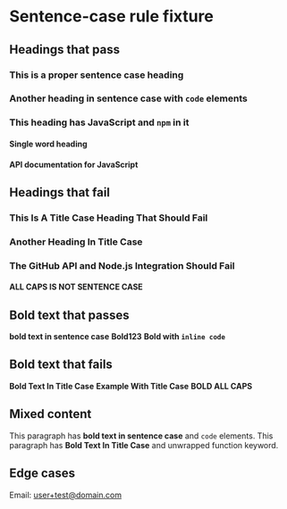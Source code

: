 # Sentence-case rule fixture <!-- ✅ -->

## Headings that pass

### This is a proper sentence case heading <!-- ✅ -->

### Another heading in sentence case with `code` elements <!-- ✅ -->

### This heading has JavaScript and `npm` in it <!-- ✅ -->

#### Single word heading <!-- ✅ -->

#### API documentation for JavaScript <!-- ✅ -->

## Headings that fail

### This Is A Title Case Heading That Should Fail <!-- ❌ -->

### Another Heading In Title Case <!-- ❌ -->

### The GitHub API and Node.js Integration Should Fail <!-- ❌ -->

#### ALL CAPS IS NOT SENTENCE CASE <!-- ❌ -->

## Bold text that passes

**bold text in sentence case** <!-- ✅ -->
**Bold123** <!-- ✅ -->
**Bold with `inline code`** <!-- ✅ -->

## Bold text that fails

**Bold Text In Title Case** <!-- ❌ -->
**Example With Title Case** <!-- ❌ -->
**BOLD ALL CAPS** <!-- ❌ -->

## Mixed content

This paragraph has **bold text in sentence case** and `code` elements. <!-- ✅ -->
This paragraph has **Bold Text In Title Case** and unwrapped function keyword. <!-- ❌ -->

## Edge cases

Email: <user+test@domain.com> <!-- ✅ -->
